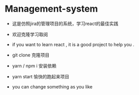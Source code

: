 # Management-system
* 这是仿照jira的管理项目的系统，学习react的最佳实践 
* 欢迎克隆学习取阅 
* if you want to learn react , it is a good project to help you .

* git clone 克隆项目

* yarn / npm i 安装依赖

* yarn start  愉快的跑起来项目 

* you can change something as you like 
